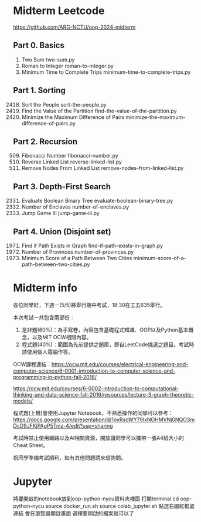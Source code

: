 # Midterm Leetcode 
https://github.com/ARG-NCTU/oop-2024-midterm

## Part 0. Basics
1. Two Sum
two-sum.py
13. Roman to Integer
roman-to-integer.py
2187. Minimum Time to Complete Trips
minimum-time-to-complete-trips.py

## Part 1. Sorting
2418. Sort the People
sort-the-people.py
2740. Find the Value of the Partition
find-the-value-of-the-partition.py
2616. Minimize the Maximum Difference of Pairs
minimize-the-maximum-difference-of-pairs.py

## Part 2. Recursion
509. Fibonacci Number
fibonacci-number.py
206. Reverse Linked List
reverse-linked-list.py
2487. Remove Nodes From Linked List
remove-nodes-from-linked-list.py

## Part 3. Depth-First Search
2331. Evaluate Boolean Binary Tree
evaluate-boolean-binary-tree.py
1020. Number of Enclaves
number-of-enclaves.py
1306. Jump Game III
jump-game-iii.py

## Part 4. Union (Disjoint set)
1971. Find if Path Exists in Graph
find-if-path-exists-in-graph.py
547. Number of Provinces
number-of-provinces.py
2492. Minimum Score of a Path Between Two Cities
minimum-score-of-a-path-between-two-cities.py

# Midterm info

各位同學好，下週一(5/5)將舉行期中考試，18:30在工五635舉行。

本次考試一共包含兩部份：
1. 是非題(60%)：為手寫卷，內容包含基礎程式知識、OOP以及Python基本概念，以及MIT OCW相關內容。
2. 程式題(40%)：範圍為先前提供之題庫，即自LeetCode挑選之題目。考試時請使用個人電腦作答。

OCW課程連結：https://ocw.mit.edu/courses/electrical-engineering-and-computer-science/6-0001-introduction-to-computer-science-and-programming-in-python-fall-2016/

https://ocw.mit.edu/courses/6-0002-introduction-to-computational-thinking-and-data-science-fall-2016/resources/lecture-3-graph-theoretic-models/


程式題(上機)會使用Jupyter Notebook，不熟悉操作的同學可以參考：https://docs.google.com/presentation/d/1oyRsoWY79IxNOHMVNj0NQO3mDcD9JFKjPAgP5Tniz-4/edit?usp=sharing

考試時禁止使用網路以及AI相關資源，開放讓同學可以攜帶一張A4紙大小的Cheat Sheet。

祝同學準備考試順利，如有其他問題請來信詢問。

# Jupyter

將要開啟的notebook放到oop-python-nycu資料夾裡面
打開terminal
cd oop-python-nycu
source docker_run.sh
source colab_jupyter.sh
點選右圖紅框處連結
會在瀏覽器開啟畫面
選擇要開啟的檔案就可以了
 